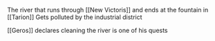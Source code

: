The river that runs through [[New Victoris]] and ends at the fountain in [[Tarion]]
Gets polluted by the industrial district

[[Geros]] declares cleaning the river is one of his quests